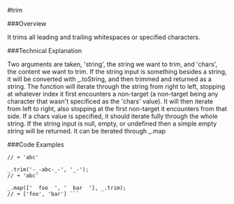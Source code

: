 #trim

###Overview

It trims all leading and trailing whitespaces or specified characters.

###Technical Explanation

Two arguments are taken, 'string', the string we want to trim, and 'chars', the content we want to trim. If the string input is something besides a string, it will be converted with _.toString, and then trimmed and returned as a string. The function will iterate through the string from right to left, stopping at whatever index it first encounters a non-target (a non-target being any character that wasn't specificed as the 'chars' value). It will then iterate from left to right, also stopping at the first non-target it encounters from that side. If a chars value is specified, it should iterate fully through the whole string. If the string input is null, empty, or undefined then a simple empty string will be returned. It can be iterated through _.map

###Code Examples

``` _.trim('  abc  '); 
// ➜ 'abc' 
 
_.trim('-_-abc-_-', '_-'); 
// ➜ 'abc' 
 
_.map(['  foo  ', '  bar  '], _.trim); 
// ➜ ['foo', 'bar'] ```


